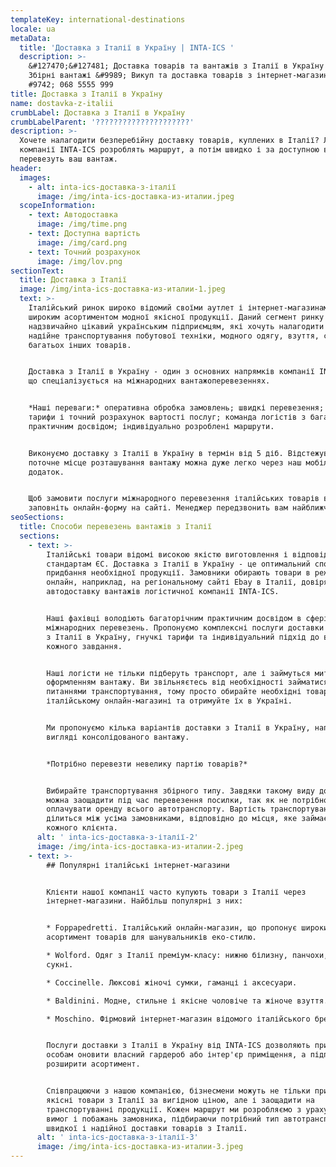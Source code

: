 ```yaml
---
templateKey: international-destinations
locale: ua
metaData:
  title: 'Доставка з Італії в Україну | INTA-ICS '
  description: >-
    &#127470;&#127481; Доставка товарів та вантажів з Італії в Україну &#9989;
    Збірні вантажі &#9989; Викуп та доставка товарів з інтернет-магазинів &
    #9742; 068 5555 999
title: Доставка з Італії в Україну
name: dostavka-z-italii
crumbLabel: Доставка з Італії в Україну
crumbLabelParent: '?????????????????????'
description: >-
  Хочете налагодити безперебійну доставку товарів, куплених в Італії? Логісти
  компанії INTA-ICS розроблять маршрут, а потім швидко і за доступною вартістю
  перевезуть ваш вантаж.
header:
  images:
    - alt: inta-ics-доставка-з-італії
      image: /img/inta-ics-доставка-из-италии.jpeg
  scopeInformation:
    - text: Автодоставка
      image: /img/time.png
    - text: Доступна вартість
      image: /img/card.png
    - text: Точний розрахунок
      image: /img/lov.png
sectionText:
  title: Доставка з Італії
  image: /img/inta-ics-доставка-из-италии-1.jpeg
  text: >-
    Італійський ринок широко відомий своїми аутлет і інтернет-магазинами з
    широким асортиментом модної якісної продукції. Даний сегмент ринку
    надзвичайно цікавий українським підприємцям, які хочуть налагодити швидке і
    надійне транспортування побутової техніки, модного одягу, взуття, сумок та
    багатьох інших товарів.


    Доставка з Італії в Україну - один з основних напрямків компанії INTA-ICS,
    що спеціалізується на міжнародних вантажоперевезеннях.


    *Наші переваги:* оперативна обробка замовлень; швидкі перевезення; гнучкі
    тарифи і точний розрахунок вартості послуг; команда логістів з багаторічним
    практичним досвідом; індивідуально розроблені маршрути.


    Виконуємо доставку з Італії в Україну в термін від 5 діб. Відстежувати
    поточне місце розташування вантажу можна дуже легко через наш мобільний
    додаток.


    Щоб замовити послуги міжнародного перевезення італійських товарів в Україну,
    заповніть онлайн-форму на сайті. Менеджер передзвонить вам найближчим часом.
seoSections:
  title: Способи перевезень вантажів з Італії
  sections:
    - text: >-
        Італійські товари відомі високою якістю виготовлення і відповідністю
        стандартам ЄС. Доставка з Італії в Україну - це оптимальний спосіб
        придбання необхідної продукції. Замовники обирають товари в режимі
        онлайн, наприклад, на регіональному сайті Ebay в Італії, довіряючи
        автодоставку вантажів логістичної компанії INTA-ICS.


        Наші фахівці володіють багаторічним практичним досвідом в сфері
        міжнародних перевезень. Пропонуємо комплексні послуги доставки вантажів
        з Італії в Україну, гнучкі тарифи та індивідуальний підхід до вирішення
        кожного завдання.


        Наші логісти не тільки підберуть транспорт, але і займуться митним
        оформленням вантажу. Ви звільняєтесь від необхідності займатися
        питаннями транспортування, тому просто обирайте необхідні товари в
        італійському онлайн-магазині та отримуйте їх в Україні.


        Ми пропонуємо кілька варіантів доставки з Італії в Україну, наприклад, у
        вигляді консолідованого вантажу.


        *Потрібно перевезти невелику партію товарів?* 


        Вибирайте транспортування збірного типу. Завдяки такому виду доставки
        можна заощадити під час перевезення посилки, так як не потрібно
        оплачувати оренду всього автотранспорту. Вартість транспортування
        ділиться між усіма замовниками, відповідно до місця, яке займає вантаж
        кожного клієнта.
      alt: ' inta-ics-доставка-з-італії-2'
      image: /img/inta-ics-доставка-из-италии-2.jpeg
    - text: >-
        ## Популярні італійські інтернет-магазини


        Клієнти нашої компанії часто купують товари з Італії через
        інтернет-магазини. Найбільш популярні з них:


        * Foppapedretti. Італійський онлайн-магазин, що пропонує широкий
        асортимент товарів для шанувальників еко-стилю.

        * Wolford. Одяг з Італії преміум-класу: нижню білизну, панчохи, легінси,
        сукні.

        * Coccinelle. Люксові жіночі сумки, гаманці і аксесуари.

        * Baldinini. Модне, стильне і якісне чоловіче та жіноче взуття.

        * Moschino. Фірмовий інтернет-магазин відомого італійського бренду.


        Послуги доставки з Італії в Україну від INTA-ICS дозволяють приватним
        особам оновити власний гардероб або інтер'єр приміщення, а підприємцям -
        розширити асортимент.


        Співпрацюючи з нашою компанією, бізнесмени можуть не тільки придбати
        якісні товари з Італії за вигідною ціною, але і заощадити на
        транспортуванні продукції. Кожен маршрут ми розробляємо з урахуванням
        вимог і побажань замовника, підбираючи потрібний тип автотранспорту для
        швидкої і надійної доставки товарів з Італії.
      alt: ' inta-ics-доставка-з-італії-3'
      image: /img/inta-ics-доставка-из-италии-3.jpeg
---
```

